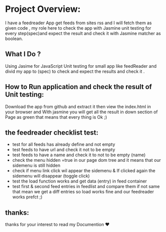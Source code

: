 # Project Overview:

I have a feedreader App get feeds from sites rss and I will fetch them as given code , my role here to check the app with Jasmine unit testing for every step(spec)and expect the result and check it with Jasmine matcher as boolean.



## What  I Do ?

Using Jasime for JavaScript Unit testing for small app like feedReader and divid my app to (spec) to check and expect the results and check it .



## How to Run application and check the result of Unit testing:
Download the app from github and extract it then view the index.html in your browser and With jasmine you will get all the result in down section of Page as green that means that every thing is Ok ;)


## the feedreader checklist test:

* test for all feeds has already define and not empty
* test feeds to have url and check it not to be empty
* test feeds to have a name and check it to not to be empty (name)
* check the menu hidden =true in our page dom tree and it means that our sidemenu is still hidden
* check if menu link click wil appear the sidemenu & If  clicked again the sidemenu will disappear (toggle click)
* test the load function works and get data (entry) in feed container
* test first & second feed entries in feedlist and compare them if not same that mean we get a diff entries so load works fine and our feedreader works prefct ;)


## thanks:
thanks for your interest to read my Documention ♥